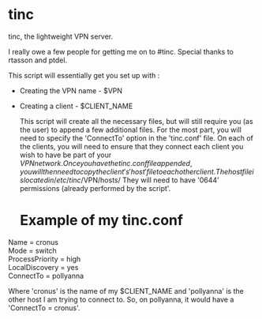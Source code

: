# tinc
tinc, the lightweight VPN server.


I really owe a few people for getting me on to #tinc. Special thanks to rtasson and ptdel. 


   This script will essentially get you set up with :
* Creating the VPN name - $VPN
* Creating a client - $CLIENT_NAME


   This script will create all the necessary files, but will still require you (as the user) to append a few additional files. For the most part, you will need to specify the 'ConnectTo' option in the 'tinc.conf' file. On each of the clients, you will need to ensure that they connect each client you wish to have be part of your $VPN network. Once you have the tinc.conf file appended, you will then need to copy the client's 'host' file to each other client. The host file is located in /etc/tinc/$VPN/hosts/    They will need to have '0644' permissions (already performed by the script'. 


   # Example of my tinc.conf #

Name = cronus <br /> 
Mode = switch <br />
ProcessPriority = high <br />
LocalDiscovery = yes <br />
ConnectTo = pollyanna <br />


   Where 'cronus' is the name of my $CLIENT_NAME and 'pollyanna' is the other host I am trying to connect to. So, on pollyanna, it would have a 'ConnectTo = cronus'.

